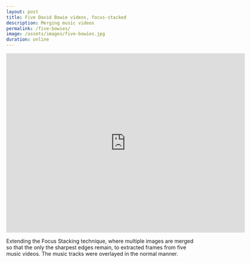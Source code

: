 ```yaml
---
layout: post
title: Five David Bowie videos, focus-stacked
description: Merging music videos
permalink: /five-bowies/
image: /assets/images/five-bowies.jpg
duration: online
---
```


<iframe src="https://player.vimeo.com/video/197845430" width="640" height="480" frameborder="0" allow="autoplay; fullscreen" allowfullscreen></iframe>

Extending the Focus Stacking technique, where multiple images are merged so that the only the sharpest edges remain, to extracted frames from five music videos. The music tracks were overlayed in the normal manner. 
